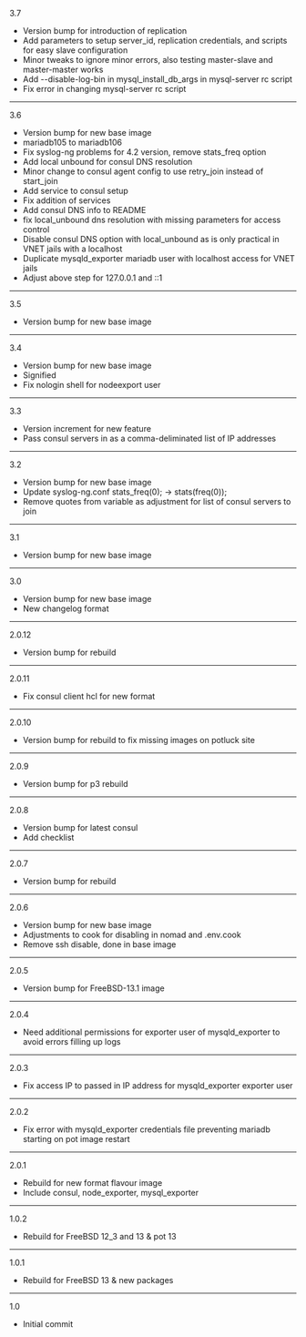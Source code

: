 3.7

* Version bump for introduction of replication
* Add parameters to setup server_id, replication credentials, and scripts for easy slave configuration
* Minor tweaks to ignore minor errors, also testing master-slave and master-master works
* Add --disable-log-bin in mysql_install_db_args in mysql-server rc script
* Fix error in changing mysql-server rc script

---

3.6

* Version bump for new base image
* mariadb105 to mariadb106
* Fix syslog-ng problems for 4.2 version, remove stats_freq option
* Add local unbound for consul DNS resolution
* Minor change to consul agent config to use retry_join instead of start_join
* Add service to consul setup
* Fix addition of services
* Add consul DNS info to README
* fix local_unbound dns resolution with missing parameters for access control
* Disable consul DNS option with local_unbound as is only practical in VNET jails with a localhost
* Duplicate mysqld_exporter mariadb user with localhost access for VNET jails
* Adjust above step for 127.0.0.1 and ::1

---

3.5

* Version bump for new base image

---

3.4

* Version bump for new base image
* Signified
* Fix nologin shell for nodeexport user

---

3.3

* Version increment for new feature
* Pass consul servers in as a comma-deliminated list of IP addresses

---

3.2

* Version bump for new base image
* Update syslog-ng.conf stats_freq(0); -> stats(freq(0));
* Remove quotes from variable as adjustment for list of consul servers to join

---

3.1

* Version bump for new base image

---

3.0

* Version bump for new base image
* New changelog format

---

2.0.12

* Version bump for rebuild

---

2.0.11

* Fix consul client hcl for new format

---

2.0.10

* Version bump for rebuild to fix missing images on potluck site

---

2.0.9

* Version bump for p3 rebuild

---

2.0.8

* Version bump for latest consul
* Add checklist

---

2.0.7

* Version bump for rebuild

---

2.0.6

* Version bump for new base image
* Adjustments to cook for disabling in nomad and .env.cook
* Remove ssh disable, done in base image

---

2.0.5

* Version bump for FreeBSD-13.1 image

---

2.0.4

* Need additional permissions for exporter user of mysqld_exporter to avoid errors filling up logs

---

2.0.3

* Fix access IP to passed in IP address for mysqld_exporter exporter user

---

2.0.2

* Fix error with mysqld_exporter credentials file preventing mariadb starting on pot image restart

---

2.0.1

* Rebuild for new format flavour image
* Include consul, node_exporter, mysql_exporter

---

1.0.2

* Rebuild for FreeBSD 12_3 and 13 & pot 13

---

1.0.1

* Rebuild for FreeBSD 13 & new packages

---

1.0

* Initial commit

